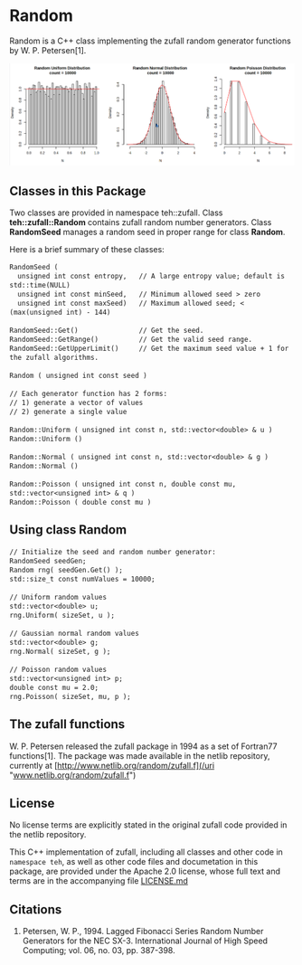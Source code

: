 # Random

Random is a C++ class implementing the zufall random generator functions
by W. P. Petersen[1].

![](DensityGraphs.png)


## Classes in this Package

Two classes are provided in namespace teh::zufall.
Class **teh::zufall::Random** contains zufall random number generators.
Class **RandomSeed** manages a random seed in proper range for class **Random**.

Here is a brief summary of these classes:

```
RandomSeed (
  unsigned int const entropy,   // A large entropy value; default is std::time(NULL)
  unsigned int const minSeed,   // Minimum allowed seed > zero
  unsigned int const maxSeed)   // Maximum allowed seed; < (max(unsigned int) - 144)

RandomSeed::Get()               // Get the seed.
RandomSeed::GetRange()          // Get the valid seed range.
RandomSeed::GetUpperLimit()     // Get the maximum seed value + 1 for the zufall algorithms.

Random ( unsigned int const seed )

// Each generator function has 2 forms:
// 1) generate a vector of values
// 2) generate a single value

Random::Uniform ( unsigned int const n, std::vector<double> & u )
Random::Uniform ()

Random::Normal ( unsigned int const n, std::vector<double> & g )
Random::Normal ()

Random::Poisson ( unsigned int const n, double const mu, std::vector<unsigned int> & q )
Random::Poisson ( double const mu )
```

## Using class Random

```
// Initialize the seed and random number generator:
RandomSeed seedGen;
Random rng( seedGen.Get() );
std::size_t const numValues = 10000;

// Uniform random values
std::vector<double> u;
rng.Uniform( sizeSet, u );

// Gaussian normal random values
std::vector<double> g;
rng.Normal( sizeSet, g );

// Poisson random values
std::vector<unsigned int> p;
double const mu = 2.0;
rng.Poisson( sizeSet, mu, p );
```

## The zufall functions

W. P. Petersen released the zufall package in 1994 as a set of
Fortran77 functions[1]. The package was made available in the 
netlib repository, currently at
[http://www.netlib.org/random/zufall.f](/uri "www.netlib.org/random/zufall.f")

## License

No license terms are explicitly stated in the original zufall code 
provided in the netlib repository.

This C++ implementation of zufall, including all classes and other code
in `namespace teh`, as well as other code files and documetation in this package,
are provided under the Apache 2.0 license, 
whose full text and terms are in the accompanying file 
[LICENSE.md](LICENSE.md.)


## Citations

1. Petersen, W. P., 1994.
   Lagged Fibonacci Series Random Number Generators for the NEC SX-3.
   International Journal of High Speed Computing;
   vol. 06, no. 03, pp. 387-398.
